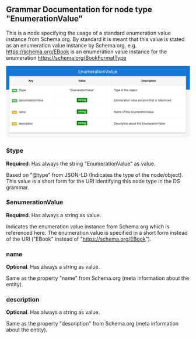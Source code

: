 ## Grammar Documentation for node type "EnumerationValue"

This is a node specifying the usage of a standard enumeration value instance from Schema.org. By standard it is meant that this value is stated as an enumeration value instance by Schema.org. e.g. https://schema.org/EBook is an enumeration value instance for the enumeration https://schema.org/BookFormatType

![Syntax diagram](../Tabular-Grammar-Visualizer/screenshots/EnumerationValue_tabular.png)


### $type
**Required**. Has always the string "EnumerationValue" as value.

Based on "@type" from JSON-LD (Indicates the type of the node/object). This value is a short form for the URI identifying this node type in the DS grammar.

### $enumerationValue
**Required**. Has always a string as value.

Indicates the enumeration value instance from Schema.org which is referenced here. The enumeration value is specified in a short form instead of the URI ("EBook" instead of "https://schema.org/EBook").

### name
**Optional**. Has always a string as value.

Same as the property "name" from Schema.org (meta information about the entity).

### description
**Optional**. Has always a string as value.

Same as the property "description" from Schema.org (meta information about the entity).
